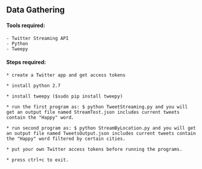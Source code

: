 ## Data Gathering

#### Tools required:
	- Twitter Streaming API
    - Python
    - Tweepy

#### Steps required:
    * create a Twitter app and get access tokens
    
    * install python 2.7
    
    * install tweepy ($sudo pip install tweepy)
    
    * run the first program as: $ python TweetStreaming.py and you will get an output file named StreamTest.json includes current tweets contain the "Happy" word.
    
    * run second program as: $ python StreamByLocation.py and you will get an output file named TweetsOutput.json includes current tweets contain the "Happy" word filtered by certain cities.
    
    * put your own Twitter access tokens before running the programs.
    
    * press ctrl+c to exit.
